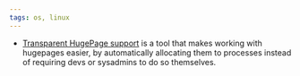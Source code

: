 ```yaml
---
tags: os, linux
---
```


- [Transparent HugePage support](https://www.kernel.org/doc/html/next/admin-guide/mm/transhuge.html) is a tool that makes working with hugepages easier, by automatically allocating them to processes instead of requiring devs or sysadmins to do so themselves.